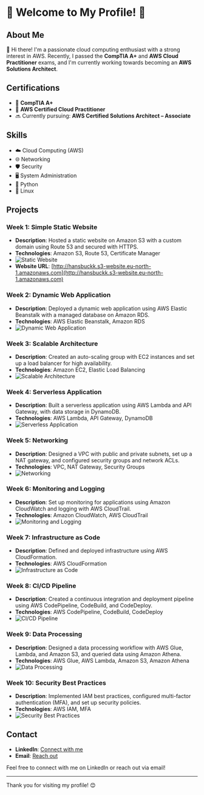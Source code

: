 # 🌟 Welcome to My Profile! 🌟

## About Me
👋 Hi there! I'm a passionate cloud computing enthusiast with a strong interest in AWS. Recently, I passed the **CompTIA A+** and **AWS Cloud Practitioner** exams, and I'm currently working towards becoming an **AWS Solutions Architect**.

## Certifications
- 📜 **CompTIA A+**
- 📜 **AWS Certified Cloud Practitioner**
- 🔜 Currently pursuing: **AWS Certified Solutions Architect – Associate**

## Skills
- ☁️ Cloud Computing (AWS)
- 🌐 Networking
- 🛡️ Security
- 🖥️ System Administration
- 🐍 Python
- 🐧 Linux

## Projects

### Week 1: Simple Static Website
- **Description**: Hosted a static website on Amazon S3 with a custom domain using Route 53 and secured with HTTPS.
- **Technologies**: Amazon S3, Route 53, Certificate Manager
- ![Static Website](https://example.com/static-website-image.png) <!-- Replace with actual image link -->
- **Website URL**: [http://hansbuckk.s3-website.eu-north-1.amazonaws.com](http://hansbuckk.s3-website.eu-north-1.amazonaws.com)

### Week 2: Dynamic Web Application
- **Description**: Deployed a dynamic web application using AWS Elastic Beanstalk with a managed database on Amazon RDS.
- **Technologies**: AWS Elastic Beanstalk, Amazon RDS
- ![Dynamic Web Application](https://example.com/dynamic-web-app-image.png) <!-- Replace with actual image link -->

### Week 3: Scalable Architecture
- **Description**: Created an auto-scaling group with EC2 instances and set up a load balancer for high availability.
- **Technologies**: Amazon EC2, Elastic Load Balancing
- ![Scalable Architecture](https://example.com/scalable-architecture-image.png) <!-- Replace with actual image link -->

### Week 4: Serverless Application
- **Description**: Built a serverless application using AWS Lambda and API Gateway, with data storage in DynamoDB.
- **Technologies**: AWS Lambda, API Gateway, DynamoDB
- ![Serverless Application](https://example.com/serverless-app-image.png) <!-- Replace with actual image link -->

### Week 5: Networking
- **Description**: Designed a VPC with public and private subnets, set up a NAT gateway, and configured security groups and network ACLs.
- **Technologies**: VPC, NAT Gateway, Security Groups
- ![Networking](https://example.com/networking-image.png) <!-- Replace with actual image link -->

### Week 6: Monitoring and Logging
- **Description**: Set up monitoring for applications using Amazon CloudWatch and logging with AWS CloudTrail.
- **Technologies**: Amazon CloudWatch, AWS CloudTrail
- ![Monitoring and Logging](https://example.com/monitoring-logging-image.png) <!-- Replace with actual image link -->

### Week 7: Infrastructure as Code
- **Description**: Defined and deployed infrastructure using AWS CloudFormation.
- **Technologies**: AWS CloudFormation
- ![Infrastructure as Code](https://example.com/infrastructure-code-image.png) <!-- Replace with actual image link -->

### Week 8: CI/CD Pipeline
- **Description**: Created a continuous integration and deployment pipeline using AWS CodePipeline, CodeBuild, and CodeDeploy.
- **Technologies**: AWS CodePipeline, CodeBuild, CodeDeploy
- ![CI/CD Pipeline](https://example.com/ci-cd-pipeline-image.png) <!-- Replace with actual image link -->

### Week 9: Data Processing
- **Description**: Designed a data processing workflow with AWS Glue, Lambda, and Amazon S3, and queried data using Amazon Athena.
- **Technologies**: AWS Glue, AWS Lambda, Amazon S3, Amazon Athena
- ![Data Processing](https://example.com/data-processing-image.png) <!-- Replace with actual image link -->

### Week 10: Security Best Practices
- **Description**: Implemented IAM best practices, configured multi-factor authentication (MFA), and set up security policies.
- **Technologies**: AWS IAM, MFA
- ![Security Best Practices](https://example.com/security-best-practices-image.png) <!-- Replace with actual image link -->

## Contact
- **LinkedIn**: [Connect with me](https://www.linkedin.com/in/haniyusuf)
- **Email**: [Reach out](mailto:your.email@example.com)

Feel free to connect with me on LinkedIn or reach out via email!

---

Thank you for visiting my profile! 😊
